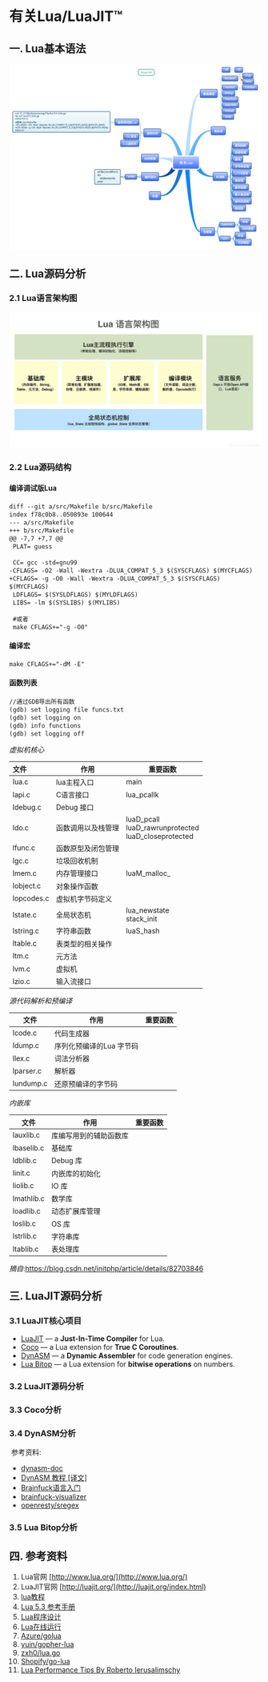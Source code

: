 
# 有关Lua/LuaJIT™

## 一. Lua基本语法

![](有关Lua.png)

## 二. Lua源码分析

### 2.1 Lua语言架构图

![](Lua语言架构图.jpg)

### 2.2 Lua源码结构

#### 编译调试版Lua

```shell
diff --git a/src/Makefile b/src/Makefile
index f78c0b8..050893e 100644
--- a/src/Makefile
+++ b/src/Makefile
@@ -7,7 +7,7 @@
 PLAT= guess
 
 CC= gcc -std=gnu99
-CFLAGS= -O2 -Wall -Wextra -DLUA_COMPAT_5_3 $(SYSCFLAGS) $(MYCFLAGS)
+CFLAGS= -g -O0 -Wall -Wextra -DLUA_COMPAT_5_3 $(SYSCFLAGS) $(MYCFLAGS)
 LDFLAGS= $(SYSLDFLAGS) $(MYLDFLAGS)
 LIBS= -lm $(SYSLIBS) $(MYLIBS)
 
 #或者
 make CFLAGS+="-g -O0"
```

#### 编译宏

```shell
make CFLAGS+="-dM -E"
```


#### 函数列表

```GDB
//通过GDB导出所有函数
(gdb) set logging file funcs.txt
(gdb) set logging on 
(gdb) info functions 
(gdb) set logging off
```

*虚拟机核心*

| 文件 | 作用     | 重要函数 |
| :---- | ---- | ---- |
| lua.c | lua主程入口 | main |
| lapi.c | C语言接口 | lua_pcallk |
| ldebug.c | Debug 接口 |      |
| ldo.c | 函数调用以及栈管理 | luaD_pcall<br />luaD_rawrunprotected<br />luaD_closeprotected |
| lfunc.c | 函数原型及闭包管理 | |
| lgc.c | 垃圾回收机制 | |
| lmem.c | 内存管理接口 | luaM_malloc_ |
| lobject.c | 对象操作函数 | |
| lopcodes.c | 虚拟机字节码定义 | |
| lstate.c | 全局状态机 | lua_newstate<br />stack_init |
| lstring.c | 字符串函数 | luaS_hash |
| ltable.c | 表类型的相关操作 |  |
| ltm.c | 元方法 |  |
| lvm.c | 虚拟机 |  |
| lzio.c | 输入流接口 |  |


*源代码解析和预编译*

| 文件      | 作用                     | 重要函数 |
| --------- | ------------------------ | -------- |
| lcode.c   | 代码生成器               |          |
| ldump.c   | 序列化预编译的Lua 字节码 |          |
| llex.c    | 词法分析器               |          |
| lparser.c | 解析器                   |          |
| lundump.c | 还原预编译的字节码       |          |

*内嵌库*

| 文件       | 作用                   | 重要函数 |
| ---------- | ---------------------- | -------- |
| lauxlib.c  | 库编写用到的辅助函数库 |          |
| lbaselib.c | 基础库                 |          |
| ldblib.c   | Debug 库               |          |
| linit.c    | 内嵌库的初始化         |          |
| liolib.c   | IO 库                  |          |
| lmathlib.c | 数学库                 |          |
| loadlib.c  | 动态扩展库管理         |          |
| loslib.c   | OS 库                  |          |
| lstrlib.c  | 字符串库               |          |
| ltablib.c  | 表处理库               |          |

*摘自*:https://blog.csdn.net/initphp/article/details/82703846

## 三. LuaJIT源码分析

### 3.1 LuaJIT核心项目

- [LuaJIT](http://luajit.org/luajit.html) — a **Just-In-Time Compiler** for Lua.
- [Coco](https://coco.luajit.org/) — a Lua extension for **True C Coroutines**.
- [DynASM](http://luajit.org/dynasm.html) — a **Dynamic Assembler** for code generation engines.
- [Lua Bitop](https://bitop.luajit.org/) — a Lua extension for **bitwise operations** on numbers.

### 3.2 LuaJIT源码分析

### 3.3 Coco分析

### 3.4 DynASM分析

​	参考资料:

- [dynasm-doc](http://corsix.github.io/dynasm-doc/)
- [DynASM 教程 [译文]](https://juejin.cn/post/6844904053105754120#heading-9)
- [Brainfuck语言入门](https://blog.csdn.net/nameofcsdn/article/details/110231730)
- [brainfuck-visualizer](https://fatiherikli.github.io/brainfuck-visualizer/)
- [openresty/sregex](https://github.com/openresty/sregex)

### 3.5 Lua Bitop分析

## 四. 参考资料

1. Lua官网 [http://www.lua.org/](http://www.lua.org/)
2. LuaJIT官网 [http://luajit.org/](http://luajit.org/index.html)
3. [lua教程](https://www.runoob.com/lua/lua-tutorial.html)
4. [Lua 5.3 参考手册](https://www.runoob.com/manual/lua53doc/contents.html)
5. [Lua程序设计](http://www.mianshigee.com/tutorial/LuaBook/)
6. [Lua在线运行](https://www.runoob.com/try/runcode.php?filename=HelloWorld&type=lua)
7. [Azure/golua](https://github.com/Azure/golua)
8. [yuin/gopher-lua](https://github.com/yuin/gopher-lua)
9. [zxh0/lua.go](https://github.com/zxh0/lua.go)
10. [Shopify/go-lua](https://github.com/Shopify/go-lua)
11. [Lua Performance Tips By Roberto Ierusalimschy](http://www.lua.org/gems/sample.pdf)

